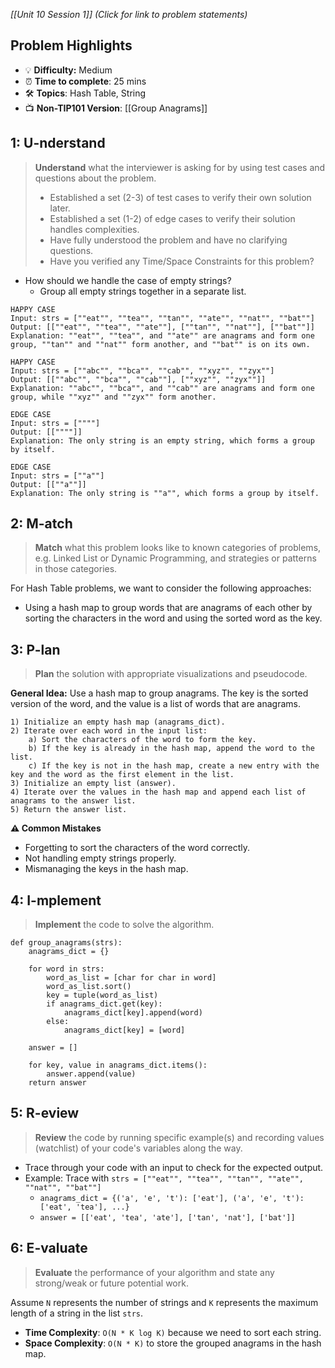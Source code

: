 *[[Unit 10 Session 1]] (Click for link to problem statements)*

## Problem Highlights

* 💡 **Difficulty:** Medium
* ⏰ **Time to complete**: 25 mins
* 🛠️ **Topics**: Hash Table, String
* 📺 **Non-TIP101 Version**: [[Group Anagrams]]
    
## 1: U-nderstand
 
> **Understand** what the interviewer is asking for by using test cases and questions about the problem.
> - Established a set (2-3) of test cases to verify their own solution later.
> - Established a set (1-2) of edge cases to verify their solution handles complexities.
> - Have fully understood the problem and have no clarifying questions.
> - Have you verified any Time/Space Constraints for this problem?

- How should we handle the case of empty strings?
    - Group all empty strings together in a separate list.

```
HAPPY CASE
Input: strs = [""eat"", ""tea"", ""tan"", ""ate"", ""nat"", ""bat""]
Output: [[""eat"", ""tea"", ""ate""], [""tan"", ""nat""], [""bat""]]
Explanation: ""eat"", ""tea"", and ""ate"" are anagrams and form one group, ""tan"" and ""nat"" form another, and ""bat"" is on its own.

HAPPY CASE
Input: strs = [""abc"", ""bca"", ""cab"", ""xyz"", ""zyx""]
Output: [[""abc"", ""bca"", ""cab""], [""xyz"", ""zyx""]]
Explanation: ""abc"", ""bca"", and ""cab"" are anagrams and form one group, while ""xyz"" and ""zyx"" form another.

EDGE CASE
Input: strs = [""""]
Output: [[""""]]
Explanation: The only string is an empty string, which forms a group by itself.

EDGE CASE
Input: strs = [""a""]
Output: [[""a""]]
Explanation: The only string is ""a"", which forms a group by itself.
```
    
## 2: M-atch

> **Match** what this problem looks like to known categories of problems, e.g. Linked List or Dynamic Programming, and strategies or patterns in those categories.

For Hash Table problems, we want to consider the following approaches:

- Using a hash map to group words that are anagrams of each other by sorting the characters in the word and using the sorted word as the key.

## 3: P-lan

> **Plan** the solution with appropriate visualizations and pseudocode.

**General Idea:** Use a hash map to group anagrams. The key is the sorted version of the word, and the value is a list of words that are anagrams.

```
1) Initialize an empty hash map (anagrams_dict).
2) Iterate over each word in the input list:
    a) Sort the characters of the word to form the key.
    b) If the key is already in the hash map, append the word to the list.
    c) If the key is not in the hash map, create a new entry with the key and the word as the first element in the list.
3) Initialize an empty list (answer).
4) Iterate over the values in the hash map and append each list of anagrams to the answer list.
5) Return the answer list.
```

**⚠️ Common Mistakes**

- Forgetting to sort the characters of the word correctly.
- Not handling empty strings properly.
- Mismanaging the keys in the hash map.

## 4: I-mplement

> **Implement** the code to solve the algorithm.

```
def group_anagrams(strs):
    anagrams_dict = {}

    for word in strs:
        word_as_list = [char for char in word]
        word_as_list.sort()
        key = tuple(word_as_list)
        if anagrams_dict.get(key):
            anagrams_dict[key].append(word)
        else:
            anagrams_dict[key] = [word]
    
    answer = []

    for key, value in anagrams_dict.items():
        answer.append(value)
    return answer
```
 
## 5: R-eview

> **Review** the code by running specific example(s) and recording values (watchlist) of your code's variables along the way.

- Trace through your code with an input to check for the expected output.
- Example: Trace with `strs = [""eat"", ""tea"", ""tan"", ""ate"", ""nat"", ""bat""]`
    - `anagrams_dict = {('a', 'e', 't'): ['eat'], ('a', 'e', 't'): ['eat', 'tea'], ...}`
    - `answer = [['eat', 'tea', 'ate'], ['tan', 'nat'], ['bat']]`

## 6: E-valuate

> **Evaluate** the performance of your algorithm and state any strong/weak or future potential work.

Assume `N` represents the number of strings and `K` represents the maximum length of a string in the list `strs`.

* **Time Complexity**: `O(N * K log K)` because we need to sort each string.
* **Space Complexity**: `O(N * K)` to store the grouped anagrams in the hash map.